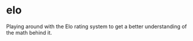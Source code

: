 # elo
Playing around with the Elo rating system to get a better understanding of the math behind it.
